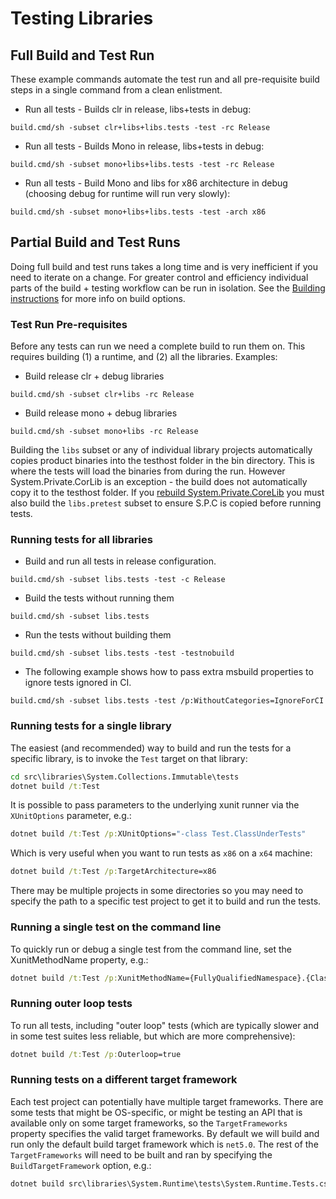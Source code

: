 # Testing Libraries

## Full Build and Test Run

These example commands automate the test run and all pre-requisite build steps in a single command from a clean enlistment.

- Run all tests - Builds clr in release, libs+tests in debug:
```
build.cmd/sh -subset clr+libs+libs.tests -test -rc Release
```

- Run all tests - Builds Mono in release, libs+tests in debug:
```
build.cmd/sh -subset mono+libs+libs.tests -test -rc Release
```

- Run all tests - Build Mono and libs for x86 architecture in debug (choosing debug for runtime will run very slowly):
```
build.cmd/sh -subset mono+libs+libs.tests -test -arch x86
```

## Partial Build and Test Runs

Doing full build and test runs takes a long time and is very inefficient if you need to iterate on a change.
For greater control and efficiency individual parts of the build + testing workflow can be run in isolation.
See the [Building instructions](../../building/libraries/README.md) for more info on build options.

### Test Run Pre-requisites
Before any tests can run we need a complete build to run them on. This requires building (1) a runtime, and
(2) all the libraries. Examples:

- Build release clr + debug libraries
```
build.cmd/sh -subset clr+libs -rc Release
```

- Build release mono + debug libraries
```
build.cmd/sh -subset mono+libs -rc Release
```

Building the `libs` subset or any of individual library projects automatically copies product binaries into the testhost folder
in the bin directory. This is where the tests will load the binaries from during the run. However System.Private.CorLib is an
exception - the build does not automatically copy it to the testhost folder. If you [rebuild System.Private.CoreLib](https://github.com/dotnet/runtime/blob/main/docs/workflow/building/libraries/README.md#iterating-on-systemprivatecorelib-changes) you must also build the `libs.pretest` subset to ensure S.P.C is copied before running tests.

### Running tests for all libraries

- Build and run all tests in release configuration.
```
build.cmd/sh -subset libs.tests -test -c Release
```

- Build the tests without running them
```
build.cmd/sh -subset libs.tests
```

- Run the tests without building them
```
build.cmd/sh -subset libs.tests -test -testnobuild
```

- The following example shows how to pass extra msbuild properties to ignore tests ignored in CI.
```
build.cmd/sh -subset libs.tests -test /p:WithoutCategories=IgnoreForCI
```

### Running tests for a single library

The easiest (and recommended) way to build and run the tests for a specific library, is to invoke the `Test` target on that library:
```cmd
cd src\libraries\System.Collections.Immutable\tests
dotnet build /t:Test
```

It is possible to pass parameters to the underlying xunit runner via the `XUnitOptions` parameter, e.g.:
```cmd
dotnet build /t:Test /p:XUnitOptions="-class Test.ClassUnderTests"
```

Which is very useful when you want to run tests as `x86` on a `x64` machine:
```cmd
dotnet build /t:Test /p:TargetArchitecture=x86
```

There may be multiple projects in some directories so you may need to specify the path to a specific test project to get it to build and run the tests.

### Running a single test on the command line

To quickly run or debug a single test from the command line, set the XunitMethodName property, e.g.:
```cmd
dotnet build /t:Test /p:XunitMethodName={FullyQualifiedNamespace}.{ClassName}.{MethodName}
```

### Running outer loop tests

To run all tests, including "outer loop" tests (which are typically slower and in some test suites less reliable, but which are more comprehensive):
```cmd
dotnet build /t:Test /p:Outerloop=true
```

### Running tests on a different target framework

Each test project can potentially have multiple target frameworks. There are some tests that might be OS-specific, or might be testing an API that is available only on some target frameworks, so the `TargetFrameworks` property specifies the valid target frameworks. By default we will build and run only the default build target framework which is `net5.0`. The rest of the `TargetFrameworks` will need to be built and ran by specifying the `BuildTargetFramework` option, e.g.:
```cmd
dotnet build src\libraries\System.Runtime\tests\System.Runtime.Tests.csproj /p:BuildTargetFramework=net472
```
